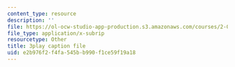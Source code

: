 ```yaml
---
content_type: resource
description: ''
file: https://ol-ocw-studio-app-production.s3.amazonaws.com/courses/2-003sc-engineering-dynamics-fall-2011/e2b976f2f4fa545bb990f1ce59f19a18_zNCBDrnT05E.vtt
file_type: application/x-subrip
resourcetype: Other
title: 3play caption file
uid: e2b976f2-f4fa-545b-b990-f1ce59f19a18
---
```

